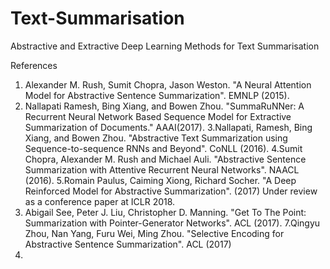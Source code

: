 # Text-Summarisation
Abstractive and Extractive Deep Learning Methods for Text Summarisation

References
1. Alexander M. Rush, Sumit Chopra, Jason Weston. "A Neural Attention Model for Abstractive Sentence Summarization". EMNLP (2015).
2. Nallapati Ramesh, Bing Xiang, and Bowen Zhou. "SummaRuNNer: A Recurrent Neural Network Based Sequence Model for Extractive Summarization of Documents."  AAAI(2017).
3.Nallapati, Ramesh, Bing Xiang, and Bowen Zhou. "Abstractive Text Summarization using Sequence-to-sequence RNNs and Beyond". CoNLL (2016).
4.Sumit Chopra, Alexander M. Rush and Michael Auli. "Abstractive Sentence Summarization with Attentive Recurrent Neural Networks". NAACL (2016).
5.Romain Paulus, Caiming Xiong, Richard Socher. "A Deep Reinforced Model for Abstractive Summarization". (2017) Under review as a conference paper at ICLR 2018.
6.	Abigail See, Peter J. Liu, Christopher D. Manning. "Get To The Point: Summarization with Pointer-Generator Networks". ACL (2017).
7.Qingyu Zhou, Nan Yang, Furu Wei, Ming Zhou. "Selective Encoding for Abstractive Sentence Summarization". ACL (2017)
8.
